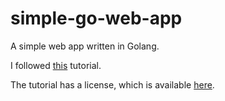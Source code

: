 # simple-go-web-app
A simple web app written in Golang.

I followed [this](https://golang.org/doc/articles/wiki/) tutorial.

The tutorial has a license, which is available [here](https://golang.org/LICENSE).
